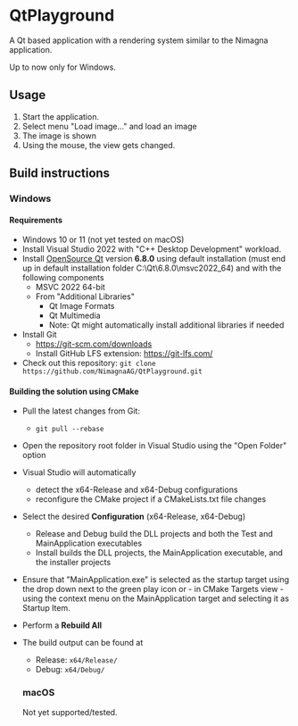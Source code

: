 # QtPlayground

A Qt based application with a rendering system similar to the Nimagna application.

Up to now only for Windows.

## Usage

  1. Start the application.
  2. Select menu "Load image..." and load an image
  3. The image is shown
  4. Using the mouse, the view gets changed.

## Build instructions

### Windows

#### Requirements

- Windows 10 or 11 (not yet tested on macOS)
- Install Visual Studio 2022 with "C++ Desktop Development" workload.
- Install [OpenSource Qt](https://www.qt.io/download-open-source) version **6.8.0** using default installation (must end up in default installation folder C:\Qt\6.8.0\msvc2022_64) and with the following components
  - MSVC 2022 64-bit 
  - From "Additional Libraries"
    - Qt Image Formats
    - Qt Multimedia
    - Note: Qt might automatically install additional libraries if needed
- Install Git
  - https://git-scm.com/downloads
  - Install GitHub LFS extension: https://git-lfs.com/
- Check out this repository: `git clone https://github.com/NimagnaAG/QtPlayground.git`

#### Building the solution using CMake

- Pull the latest changes from Git: 
  - `git pull --rebase`
- Open the repository root folder in Visual Studio using the "Open Folder" option
- Visual Studio will automatically 
  - detect the x64-Release and x64-Debug configurations
  - reconfigure the CMake project if a CMakeLists.txt file changes
- Select the desired **Configuration** (x64-Release, x64-Debug)
  - Release and Debug build the DLL projects and both the Test and MainApplication executables
  - Install builds the DLL projects, the MainApplication executable, and the installer projects
- Ensure that "MainApplication.exe" is selected as the startup target using the drop down next to the green play icon 
  or - in CMake Targets view - using the context menu on the MainApplication target and selecting it as Startup Item.
- Perform a **Rebuild All**
- The build output can be found at
  - Release: `x64/Release/`
  - Debug: `x64/Debug/`

  ### macOS

  Not yet supported/tested.
